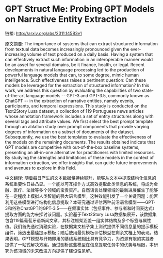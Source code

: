 # GPT Struct Me: Probing GPT Models on Narrative Entity Extraction

链接: http://arxiv.org/abs/2311.14583v1

原文摘要:
The importance of systems that can extract structured information from
textual data becomes increasingly pronounced given the ever-increasing volume
of text produced on a daily basis. Having a system that can effectively extract
such information in an interoperable manner would be an asset for several
domains, be it finance, health, or legal. Recent developments in natural
language processing led to the production of powerful language models that can,
to some degree, mimic human intelligence. Such effectiveness raises a pertinent
question: Can these models be leveraged for the extraction of structured
information? In this work, we address this question by evaluating the
capabilities of two state-of-the-art language models -- GPT-3 and GPT-3.5,
commonly known as ChatGPT -- in the extraction of narrative entities, namely
events, participants, and temporal expressions. This study is conducted on the
Text2Story Lusa dataset, a collection of 119 Portuguese news articles whose
annotation framework includes a set of entity structures along with several
tags and attribute values. We first select the best prompt template through an
ablation study over prompt components that provide varying degrees of
information on a subset of documents of the dataset. Subsequently, we use the
best templates to evaluate the effectiveness of the models on the remaining
documents. The results obtained indicate that GPT models are competitive with
out-of-the-box baseline systems, presenting an all-in-one alternative for
practitioners with limited resources. By studying the strengths and limitations
of these models in the context of information extraction, we offer insights
that can guide future improvements and avenues to explore in this field.

中文翻译:
随着每日产生的文本数据量持续攀升，能够从文本中提取结构化信息的系统重要性日益凸显。一个能以可互操作方式高效提取此类信息的系统，将成为金融、医疗、法律等多个领域的宝贵资产。自然语言处理领域的最新进展催生了能够在一定程度上模拟人类智能的强大语言模型。这种效能引发了一个关键问题：能否利用这些模型进行结构化信息提取？本研究通过评估两种前沿语言模型——GPT-3和俗称ChatGPT的GPT-3.5——在叙事实体（包括事件、参与者和时间表达式）提取方面的能力来探讨该问题。实验基于Text2Story Lusa数据集展开，该数据集包含119篇葡萄牙语新闻文章，其标注框架涵盖一组实体结构及多个标签与属性值。我们首先通过消融实验，在数据集文档子集上测试提供不同信息量的提示模板组件，筛选出最佳提示模板；随后使用最优模板评估模型在剩余文档上的表现。结果表明，GPT模型与开箱即用的基线系统相比具有竞争力，为资源有限的实践者提供了一站式解决方案。通过剖析这些模型在信息提取任务中的优势与局限，本研究为该领域的未来改进方向提供了建设性见解。
